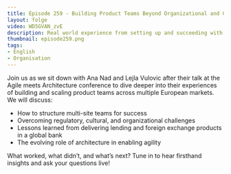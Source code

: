 ```yaml
---
title: Episode 259 - Building Product Teams Beyond Organizational and Geographical Boundaries with Ana Nad and Lejla Vulovic
layout: folge
video: WD5GVAN_zvE
description: Real world experience from setting up and succeeding with complex team structures. 
thumbnail: episode259.png
tags:
- English
- Organisation
---
```


Join us as we sit down with Ana Nad and Lejla Vulovic after their talk
at the Agile meets Architecture conference to dive deeper into their
experiences of building and scaling product teams across multiple
European markets. We will discuss:

* How to structure multi-site teams for success
* Overcoming regulatory, cultural, and organizational challenges
* Lessons learned from delivering lending and foreign exchange products in a global bank
* The evolving role of architecture in enabling agility

What worked, what didn’t, and what’s next? Tune in to hear firsthand
insights and ask your questions live!

